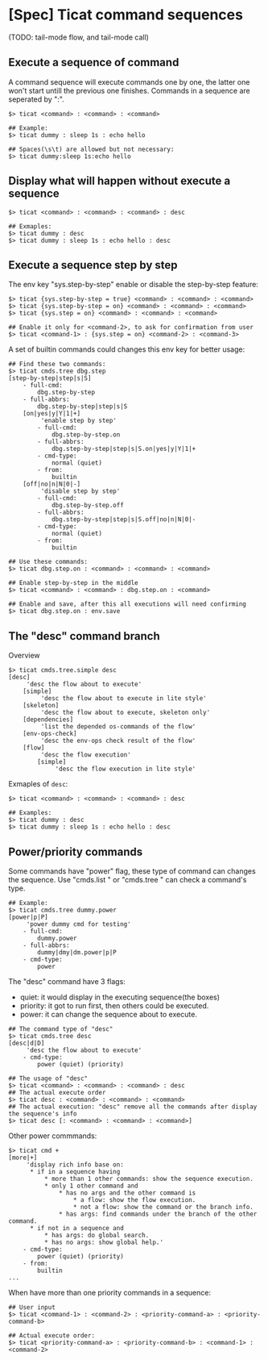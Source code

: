 # [Spec] Ticat command sequences

(TODO: tail-mode flow, and tail-mode call)

## Execute a sequence of command
A command sequence will execute commands one by one,
the latter one won't start untill the previous one finishes.
Commands in a sequence are seperated by ":".
```
$> ticat <command> : <command> : <command>

## Example:
$> ticat dummy : sleep 1s : echo hello

## Spaces(\s\t) are allowed but not necessary:
$> ticat dummy:sleep 1s:echo hello
```

## Display what will happen without execute a sequence
```
$> ticat <command> : <command> : <command> : desc

## Exmaples:
$> ticat dummy : desc
$> ticat dummy : sleep 1s : echo hello : desc
```

## Execute a sequence step by step
The env key "sys.step-by-step" enable or disable the step-by-step feature:
```
$> ticat {sys.step-by-step = true} <command> : <command> : <command>
$> ticat {sys.step-by-step = on} <command> : <command> : <command>
$> ticat {sys.step = on} <command> : <command> : <command>

## Enable it only for <command-2>, to ask for confirmation from user
$> ticat <command-1> : {sys.step = on} <command-2> : <command-3>
```

A set of builtin commands could changes this env key for better usage:
```
## Find these two commands:
$> ticat cmds.tree dbg.step
[step-by-step|step|s|S]
    - full-cmd:
        dbg.step-by-step
    - full-abbrs:
        dbg.step-by-step|step|s|S
    [on|yes|y|Y|1|+]
         'enable step by step'
        - full-cmd:
            dbg.step-by-step.on
        - full-abbrs:
            dbg.step-by-step|step|s|S.on|yes|y|Y|1|+
        - cmd-type:
            normal (quiet)
        - from:
            builtin
    [off|no|n|N|0|-]
         'disable step by step'
        - full-cmd:
            dbg.step-by-step.off
        - full-abbrs:
            dbg.step-by-step|step|s|S.off|no|n|N|0|-
        - cmd-type:
            normal (quiet)
        - from:
            builtin

## Use these commands:
$> ticat dbg.step.on : <command> : <command> : <command>

## Enable step-by-step in the middle
$> ticat <command> : <command> : dbg.step.on : <command>

## Enable and save, after this all executions will need confirming
$> ticat dbg.step.on : env.save
```

## The "desc" command branch

Overview
```
$> ticat cmds.tree.simple desc
[desc]
     'desc the flow about to execute'
    [simple]
         'desc the flow about to execute in lite style'
    [skeleton]
         'desc the flow about to execute, skeleton only'
    [dependencies]
         'list the depended os-commands of the flow'
    [env-ops-check]
         'desc the env-ops check result of the flow'
    [flow]
         'desc the flow execution'
        [simple]
             'desc the flow execution in lite style'
```

Exmaples of `desc`:
```
$> ticat <command> : <command> : <command> : desc

## Examples:
$> ticat dummy : desc
$> ticat dummy : sleep 1s : echo hello : desc
```

## Power/priority commands
Some commands have "power" flag, these type of command can changes the sequence.
Use "cmds.list <path>" or "cmds.tree <path>" can check a command's type.
```
## Example:
$> ticat cmds.tree dummy.power
[power|p|P]
     'power dummy cmd for testing'
    - full-cmd:
        dummy.power
    - full-abbrs:
        dummy|dmy|dm.power|p|P
    - cmd-type:
        power
```

The "desc" command have 3 flags:
* quiet: it would display in the executing sequence(the boxes)
* priority: it got to run first, then others could be executed.
* power: it can change the sequence about to execute.
```
## The command type of "desc"
$> ticat cmds.tree desc
[desc|d|D]
     'desc the flow about to execute'
    - cmd-type:
        power (quiet) (priority)

## The usage of "desc"
$> ticat <command> : <command> : <command> : desc
## The actual execute order
$> ticat desc : <command> : <command> : <command>
## The actual execution: "desc" remove all the commands after display the sequence's info
$> ticat desc [: <command> : <command> : <command>]
```

Other power commmands:
```
$> ticat cmd +
[more|+]
     'display rich info base on:
      * if in a sequence having
          * more than 1 other commands: show the sequence execution.
          * only 1 other command and
              * has no args and the other command is
                  * a flow: show the flow execution.
                  * not a flow: show the command or the branch info.
              * has args: find commands under the branch of the other command.
      * if not in a sequence and
          * has args: do global search.
          * has no args: show global help.'
    - cmd-type:
        power (quiet) (priority)
    - from:
        builtin
...
```

When have more than one priority commands in a sequence:
```
## User input
$> ticat <command-1> : <command-2> : <priority-command-a> : <priority-command-b>

## Actual execute order:
$> ticat <priority-command-a> : <priority-command-b> : <command-1> : <command-2>
```
